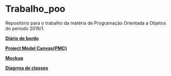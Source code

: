 # Trabalho_poo
Repositório para o trabalho da matéria de Programação Orientada a Objetos do período 2019/1. 

[**Diário de bordo**](https://docs.google.com/spreadsheets/d/1zEVnnsXY5Fr0wzuYrd6t3FdiOP3CFWiPYcbq8L_ddso/edit#gid=0)

[**Project Model Canvas(PMC)**](https://docs.google.com/presentation/d/1vg9alict0Ndh2OUyadnIp32uimxk29N468fCT2JyMqM/edit#slide=id.p)

[**Mockup**](https://github.com/magnoDev/trabalho_poo/blob/master/ListaCompras/Mockup/Mockup_Analise.pdf)

[**Diagrma de classes**](https://drive.google.com/file/d/1K0ossoVVPP42yz_0QchKsb4aNB8DtbXb/view?usp=sharing)
